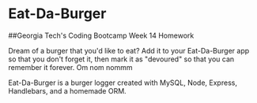 # Eat-Da-Burger
##Georgia Tech's Coding Bootcamp Week 14 Homework

Dream of a burger that you'd like to eat?  Add it to your Eat-Da-Burger app so that you don't forget it, then mark it as "devoured" so that you can remember it forever. Om nom nommm

Eat-Da-Burger is a burger logger created with MySQL, Node, Express, Handlebars, and a homemade ORM.